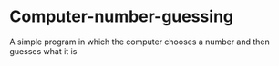 # Computer-number-guessing
A simple program in which the computer chooses a number and then guesses what it is
